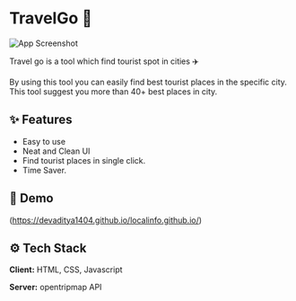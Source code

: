 
# TravelGo 🧭

![App Screenshot](https://drive.google.com/uc?export=download&id=1Nth0-l-adxuwBZRJhgclM0tU_h9uJe4F)

Travel go is a tool which find tourist spot in cities ✈️

By using this tool you can easily find best tourist places in the specific city. This tool suggest you more than 40+ best places in city.

## ✨ Features

- Easy to use
- Neat and Clean UI
- Find tourist places in single click.
- Time Saver.



## 🚀 Demo

(https://devaditya1404.github.io/localinfo.github.io/)


## ⚙️ Tech Stack

**Client:** HTML, CSS, Javascript

**Server:** opentripmap API




